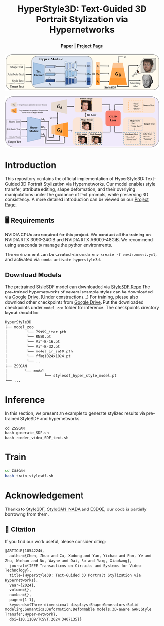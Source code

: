 
 # <p align="center"> HyperStyle3D: Text-Guided 3D Portrait Stylization via Hypernetworks </p>

#### <p align="center">[Paper](https://arxiv.org/abs/2304.09463v1) | [Project Page](https://windlikestone.github.io/HyperStyle3D-website/) </p>



<p align="center">
  <img src="./assets/inference_pipeline_final.png"/>
 </p>
 <p align="center">
  <img src="./assets/training_pipeline_final.png"/>
</p>

# Introduction

This repository contains the official implementation of HyperStyle3D: Text-Guided 3D Portrait Stylization via Hypernetworks.
Our model enables style transfer, attribute editing, shape deformation, and their overlying manipulations under the guidance of text prompts, while preserving 3D consistency. A more detailed introduction can be viewed on our [Project Page](https://windlikestone.github.io/HyperStyle3D-website/).

## :desktop_computer: Requirements

NVIDIA GPUs are required for this project.
We conduct all the training on NVIDIA RTX 3090-24GiB and NVIDIA RTX A6000-48GiB. 
We recommend using anaconda to manage the python environments.

The environment can be created via ```conda env create -f environment.yml```, and activated via ```conda activate hyperstyle3d```.


## Download Models

The pretrained StyleSDF model can downloaded via [StyleSDF Repo](https://github.com/royorel/StyleSDF)
The pre-trained hypernetworks of several example styles can be downloaded via [Google Drive](https://windlikestone.github.io/HyperStyle3D-website/).
(Under constructions...)
For training, please also download other checkpoints from [Google Drive](https://windlikestone.github.io/HyperStyle3D-website/).
Put the downloaded checkpoints under ```model_zoo``` folder for inference. The checkpoints directory layout should be

    HyperStyle3D
    ├── model_zoo
    │         └── 79999_iter.pth
    │         └── RN50.pt
    │         └── ViT-B-16.pt
    │         └── ViT-B-32.pt
    │         └── model_ir_se50.pth
    │         └── ffhq1024x1024.pt
    │         └── ...
    ├── ZSSGAN
    │        └── model
    │                 └── stylesdf_hyper_style_model.pt
    └── ...


# Inference

In this section, we present an example to generate stylized results via pre-trained StyleSDF and hypernetworks.

```
cd ZSSGAN
bash generate_SDF.sh
bash render_video_SDF_text.sh
```

# Train

```bash
cd ZSSGAN
bash train_stylesdf.sh
```

# Acknowledgement
Thanks to [StyleSDF](https://github.com/royorel/StyleSDF), [StyleGAN-NADA](https://github.com/rinongal/StyleGAN-nada) and [E3DGE](https://github.com/NIRVANALAN/CVPR23-E3DGE), our code is partially borrowing from them.

## :handshake: Citation
If you find our work useful, please consider citing:
```
@ARTICLE{10542240,
  author={Chen, Zhuo and Xu, Xudong and Yan, Yichao and Pan, Ye and Zhu, Wenhan and Wu, Wayne and Dai, Bo and Yang, Xiaokang},
  journal={IEEE Transactions on Circuits and Systems for Video Technology}, 
  title={HyperStyle3D: Text-Guided 3D Portrait Stylization via Hypernetworks}, 
  year={2024},
  volume={},
  number={},
  pages={1-1},
  keywords={Three-dimensional displays;Shape;Generators;Solid modeling;Semantics;Deformation;Deformable models;3D-aware GAN;Style Transfer;Hyper-network},
  doi={10.1109/TCSVT.2024.3407135}}

```
